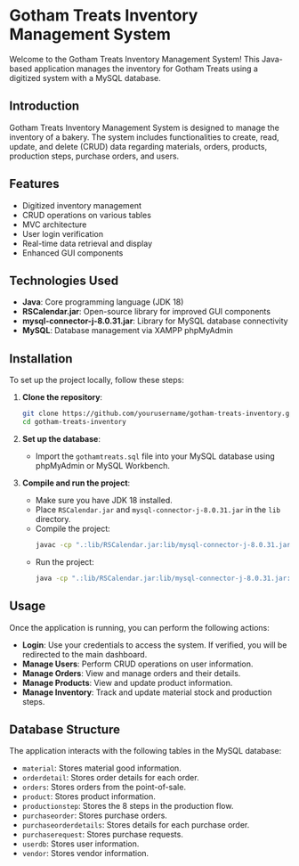 # Gotham Treats Inventory Management System

Welcome to the Gotham Treats Inventory Management System! This Java-based application manages the inventory for Gotham Treats using a digitized system with a MySQL database.

## Introduction
Gotham Treats Inventory Management System is designed to manage the inventory of a bakery. The system includes functionalities to create, read, update, and delete (CRUD) data regarding materials, orders, products, production steps, purchase orders, and users.

## Features
- Digitized inventory management
- CRUD operations on various tables
- MVC architecture
- User login verification
- Real-time data retrieval and display
- Enhanced GUI components

## Technologies Used
- **Java**: Core programming language (JDK 18)
- **RSCalendar.jar**: Open-source library for improved GUI components
- **mysql-connector-j-8.0.31.jar**: Library for MySQL database connectivity
- **MySQL**: Database management via XAMPP phpMyAdmin

## Installation
To set up the project locally, follow these steps:

1. **Clone the repository**:
    ```bash
    git clone https://github.com/yourusername/gotham-treats-inventory.git
    cd gotham-treats-inventory
    ```

2. **Set up the database**:
    - Import the `gothamtreats.sql` file into your MySQL database using phpMyAdmin or MySQL Workbench.

3. **Compile and run the project**:
    - Make sure you have JDK 18 installed.
    - Place `RSCalendar.jar` and `mysql-connector-j-8.0.31.jar` in the `lib` directory.
    - Compile the project:
        ```bash
        javac -cp ".:lib/RSCalendar.jar:lib/mysql-connector-j-8.0.31.jar" src/*.java -d out
        ```
    - Run the project:
        ```bash
        java -cp ".:lib/RSCalendar.jar:lib/mysql-connector-j-8.0.31.jar:out" Main
        ```

## Usage
Once the application is running, you can perform the following actions:

- **Login**: Use your credentials to access the system. If verified, you will be redirected to the main dashboard.
- **Manage Users**: Perform CRUD operations on user information.
- **Manage Orders**: View and manage orders and their details.
- **Manage Products**: View and update product information.
- **Manage Inventory**: Track and update material stock and production steps.

## Database Structure
The application interacts with the following tables in the MySQL database:

- `material`: Stores material good information.
- `orderdetail`: Stores order details for each order.
- `orders`: Stores orders from the point-of-sale.
- `product`: Stores product information.
- `productionstep`: Stores the 8 steps in the production flow.
- `purchaseorder`: Stores purchase orders.
- `purchaseorderdetails`: Stores details for each purchase order.
- `purchaserequest`: Stores purchase requests.
- `userdb`: Stores user information.
- `vendor`: Stores vendor information.
